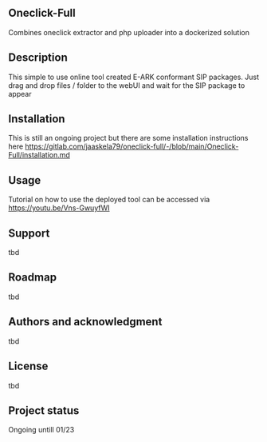 ## Oneclick-Full

Combines oneclick extractor and php uploader into a dockerized solution

## Description
This simple to use online tool created E-ARK conformant SIP packages. Just drag and drop files / folder to the webUI and wait for the SIP package to appear

## Installation
This is still an ongoing project but there are some installation instructions here
<https://gitlab.com/jaaskela79/oneclick-full/-/blob/main/Oneclick-Full/installation.md>

## Usage
Tutorial on how to use the deployed tool can be accessed via https://youtu.be/Vns-GwuyfWI

## Support
tbd

## Roadmap
tbd


## Authors and acknowledgment
tbd
## License
tbd

## Project status
Ongoing untill 01/23
